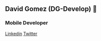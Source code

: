 ## David Gomez (DG-Develop) 👋
### Mobile Developer
[Linkedin](https://www.linkedin.com/in/davidagp/)
[Twitter](https://twitter.com/DGDevelop)

<!--
**DG-Develop/DG-Develop** is a ✨ _special_ ✨ repository because its `README.md` (this file) appears on your GitHub profile.

Here are some ideas to get you started:

- 🔭 I’m currently working on ...
- 🌱 I’m currently learning ...
- 👯 I’m looking to collaborate on ...
- 🤔 I’m looking for help with ...
- 💬 Ask me about ...
- 📫 How to reach me: ...
- 😄 Pronouns: ...
- ⚡ Fun fact: ...
-->
